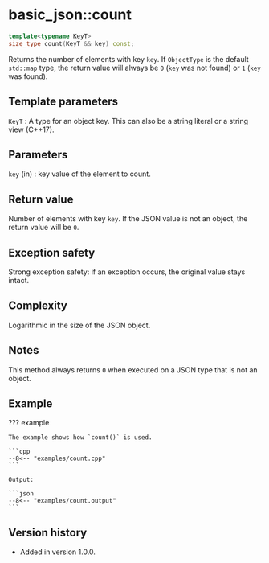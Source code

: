 # basic_json::count

```cpp
template<typename KeyT>
size_type count(KeyT && key) const;
```

Returns the number of elements with key `key`. If `ObjectType` is the default `std::map` type, the return value will
always be `0` (`key` was not found) or `1` (`key` was found).

## Template parameters

`KeyT`
:   A type for an object key. This can also be a string literal or a string view (C++17).

## Parameters

`key` (in)
:   key value of the element to count.
    
## Return value

Number of elements with key `key`. If the JSON value is not an object, the return value will be `0`.

## Exception safety

Strong exception safety: if an exception occurs, the original value stays intact.

## Complexity

Logarithmic in the size of the JSON object.

## Notes

This method always returns `0` when executed on a JSON type that is not an object.

## Example

??? example

    The example shows how `count()` is used.
    
    ```cpp
    --8<-- "examples/count.cpp"
    ```
    
    Output:
    
    ```json
    --8<-- "examples/count.output"
    ```

## Version history

- Added in version 1.0.0.
